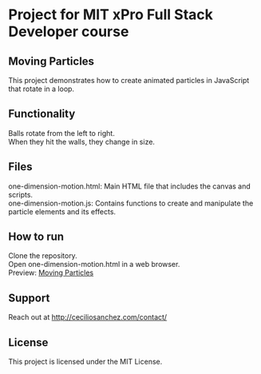 # Project for MIT xPro Full Stack Developer course

## Moving Particles

This project demonstrates how to create animated particles in JavaScript that rotate in a loop.

## Functionality

Balls rotate from the left to right.</br>
When they hit the walls, they change in size.</br>

## Files

one-dimension-motion.html: Main HTML file that includes the canvas and scripts.</br>
one-dimension-motion.js: Contains functions to create and manipulate the particle elements and its effects.

## How to run

Clone the repository.</br>
Open one-dimension-motion.html in a web browser.</br>
Preview: <a href="#">Moving Particles</a>

## Support

Reach out at http://ceciliosanchez.com/contact/

## License

This project is licensed under the MIT License.

